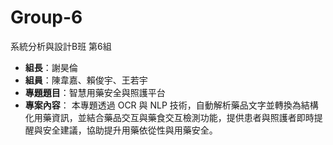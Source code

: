 # Group-6
系統分析與設計B班 第6組
- **組長**：謝昊倫
- **組員**：陳韋嘉、賴俊宇、王若宇
- **專題題目**：智慧用藥安全與照護平台
- **專案內容**：
  本專題透過 OCR 與 NLP 技術，自動解析藥品文字並轉換為結構化用藥資訊，並結合藥品交互與藥食交互檢測功能，提供患者與照護者即時提醒與安全建議，協助提升用藥依從性與用藥安全。
